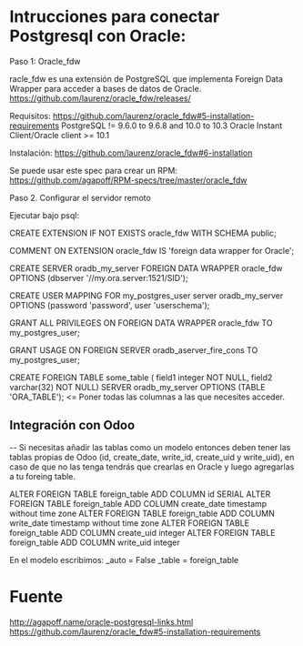 # Intrucciones para conectar Postgresql con Oracle:

Paso 1: Oracle_fdw

racle_fdw es una extensión de PostgreSQL que implementa Foreign Data Wrapper para acceder a bases de datos de Oracle.
https://github.com/laurenz/oracle_fdw/releases/

Requisitos: https://github.com/laurenz/oracle_fdw#5-installation-requirements
PostgreSQL != 9.6.0 to 9.6.8 and 10.0 to 10.3
Oracle Instant Client/Oracle client >= 10.1

Instalación: https://github.com/laurenz/oracle_fdw#6-installation

Se puede usar este spec para crear un RPM: https://github.com/agapoff/RPM-specs/tree/master/oracle_fdw


Paso 2. Configurar el servidor remoto

Ejecutar bajo psql:

CREATE EXTENSION IF NOT EXISTS oracle_fdw WITH SCHEMA public;

COMMENT ON EXTENSION oracle_fdw IS 'foreign data wrapper for Oracle';

CREATE SERVER oradb_my_server FOREIGN DATA WRAPPER oracle_fdw OPTIONS (dbserver '//my.ora.server:1521/SID');

CREATE USER MAPPING FOR my_postgres_user server oradb_my_server OPTIONS (password 'password', user 'userschema');

GRANT ALL PRIVILEGES ON FOREIGN DATA WRAPPER oracle_fdw TO my_postgres_user;

GRANT USAGE ON FOREIGN SERVER oradb_aserver_fire_cons TO my_postgres_user;

CREATE FOREIGN TABLE some_table ( field1 integer NOT NULL, field2 varchar(32) NOT NULL) SERVER oradb_my_server OPTIONS (TABLE 'ORA_TABLE'); <= Poner todas las columnas a las que necesites acceder.

## Integración con Odoo

-- Si necesitas añadir las tablas como un modelo entonces deben tener las tablas propias de Odoo (id, create_date, write_id, create_uid y write_uid),
en caso de que no las tenga tendrás que crearlas en Oracle y luego agregarlas a tu foreing table.

ALTER FOREIGN TABLE foreign_table ADD COLUMN id SERIAL
ALTER FOREIGN TABLE foreign_table ADD COLUMN create_date timestamp without time zone
ALTER FOREIGN TABLE foreign_table ADD COLUMN write_date timestamp without time zone
ALTER FOREIGN TABLE foreign_table ADD COLUMN create_uid integer
ALTER FOREIGN TABLE foreign_table ADD COLUMN write_uid integer

En el modelo escribimos:
_auto = False
_table = foreign_table


# Fuente

http://agapoff.name/oracle-postgresql-links.html
https://github.com/laurenz/oracle_fdw#5-installation-requirements